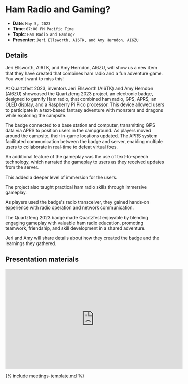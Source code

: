 # Ham Radio and Gaming?

* **Date**: `May 5, 2023`
* **Time**: `07:00 PM Pacific Time`
* **Topic**: `Ham Radio and Gaming?`
* **Presenter**: `Jeri Ellsworth, AI6TK, and Amy Herndon, AI6ZU`

## Details

Jeri Ellsworth, AI6TK, and Amy Herndon, AI6ZU, will show us a new item that they have created that combines ham radio and a fun adventure game.   You won't want to miss this!

At Quartzfest 2023, inventors Jeri Ellsworth (AI6TK) and Amy Herndon (AI6ZU) showcased the Quartzfeng 2023 project, an electronic badge, designed to gamify Ham radio,  that combined ham radio, GPS, APRS, an OLED display, and a Raspberry Pi Pico processor. This device allowed users to participate in a text-based fantasy adventure with monsters and dragons while exploring the campsite.

The badge connected to a base station and computer, transmitting GPS data via APRS to position users in the campground.  As players moved around the campsite, their in-game locations updated. The APRS system facilitated communication between the badge and server, enabling multiple users to collaborate in real-time to defeat virtual foes.

An additional feature of the gameplay was the use of text-to-speech technology, which narrated the gameplay to users as they received updates from the server.

This added a deeper level of immersion for the users.

The project also taught practical ham radio skills through immersive gameplay.

As players used the badge's radio transceiver, they gained hands-on experience with radio operation and network communication.

The Quartzfeng 2023 badge made Quartzfest enjoyable by blending engaging gameplay with valuable ham radio education, promoting teamwork, friendship, and skill development in a shared adventure.

Jeri and Amy will share details about how they created the badge and the learnings they gathered.

## Presentation materials

<iframe width="560" height="315" src="https://www.youtube.com/embed/1Ao9ya-2Fpk?si=2O5G-7yng4gTxu6g" title="YouTube video player" frameborder="0" allow="accelerometer; autoplay; clipboard-write; encrypted-media; gyroscope; picture-in-picture; web-share" referrerpolicy="strict-origin-when-cross-origin" allowfullscreen></iframe>

{% include meetings-template.md %}

